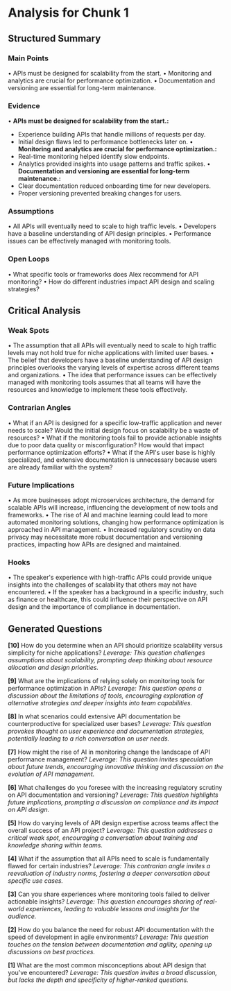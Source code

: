 # Analysis for Chunk 1

## Structured Summary

### Main Points
• APIs must be designed for scalability from the start.
• Monitoring and analytics are crucial for performance optimization.
• Documentation and versioning are essential for long-term maintenance.

### Evidence
• **APIs must be designed for scalability from the start.:**
  - Experience building APIs that handle millions of requests per day.
  - Initial design flaws led to performance bottlenecks later on.
• **Monitoring and analytics are crucial for performance optimization.:**
  - Real-time monitoring helped identify slow endpoints.
  - Analytics provided insights into usage patterns and traffic spikes.
• **Documentation and versioning are essential for long-term maintenance.:**
  - Clear documentation reduced onboarding time for new developers.
  - Proper versioning prevented breaking changes for users.

### Assumptions
• All APIs will eventually need to scale to high traffic levels.
• Developers have a baseline understanding of API design principles.
• Performance issues can be effectively managed with monitoring tools.

### Open Loops
• What specific tools or frameworks does Alex recommend for API monitoring?
• How do different industries impact API design and scaling strategies?

## Critical Analysis

### Weak Spots
• The assumption that all APIs will eventually need to scale to high traffic levels may not hold true for niche applications with limited user bases.
• The belief that developers have a baseline understanding of API design principles overlooks the varying levels of expertise across different teams and organizations.
• The idea that performance issues can be effectively managed with monitoring tools assumes that all teams will have the resources and knowledge to implement these tools effectively.

### Contrarian Angles
• What if an API is designed for a specific low-traffic application and never needs to scale? Would the initial design focus on scalability be a waste of resources?
• What if the monitoring tools fail to provide actionable insights due to poor data quality or misconfiguration? How would that impact performance optimization efforts?
• What if the API's user base is highly specialized, and extensive documentation is unnecessary because users are already familiar with the system?

### Future Implications
• As more businesses adopt microservices architecture, the demand for scalable APIs will increase, influencing the development of new tools and frameworks.
• The rise of AI and machine learning could lead to more automated monitoring solutions, changing how performance optimization is approached in API management.
• Increased regulatory scrutiny on data privacy may necessitate more robust documentation and versioning practices, impacting how APIs are designed and maintained.

### Hooks
• The speaker's experience with high-traffic APIs could provide unique insights into the challenges of scalability that others may not have encountered.
• If the speaker has a background in a specific industry, such as finance or healthcare, this could influence their perspective on API design and the importance of compliance in documentation.

## Generated Questions

**[10]** How do you determine when an API should prioritize scalability versus simplicity for niche applications?
*Leverage: This question challenges assumptions about scalability, prompting deep thinking about resource allocation and design priorities.*

**[9]** What are the implications of relying solely on monitoring tools for performance optimization in APIs?
*Leverage: This question opens a discussion about the limitations of tools, encouraging exploration of alternative strategies and deeper insights into team capabilities.*

**[8]** In what scenarios could extensive API documentation be counterproductive for specialized user bases?
*Leverage: This question provokes thought on user experience and documentation strategies, potentially leading to a rich conversation on user needs.*

**[7]** How might the rise of AI in monitoring change the landscape of API performance management?
*Leverage: This question invites speculation about future trends, encouraging innovative thinking and discussion on the evolution of API management.*

**[6]** What challenges do you foresee with the increasing regulatory scrutiny on API documentation and versioning?
*Leverage: This question highlights future implications, prompting a discussion on compliance and its impact on API design.*

**[5]** How do varying levels of API design expertise across teams affect the overall success of an API project?
*Leverage: This question addresses a critical weak spot, encouraging a conversation about training and knowledge sharing within teams.*

**[4]** What if the assumption that all APIs need to scale is fundamentally flawed for certain industries?
*Leverage: This contrarian angle invites a reevaluation of industry norms, fostering a deeper conversation about specific use cases.*

**[3]** Can you share experiences where monitoring tools failed to deliver actionable insights?
*Leverage: This question encourages sharing of real-world experiences, leading to valuable lessons and insights for the audience.*

**[2]** How do you balance the need for robust API documentation with the speed of development in agile environments?
*Leverage: This question touches on the tension between documentation and agility, opening up discussions on best practices.*

**[1]** What are the most common misconceptions about API design that you've encountered?
*Leverage: This question invites a broad discussion, but lacks the depth and specificity of higher-ranked questions.*

